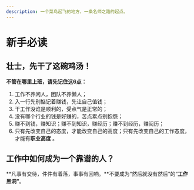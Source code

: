 ```yaml
---
description: 一个菜鸟起飞的地方，一条名师之路的起点。
---
```


# 新手必读

## 壮士，先干了这碗鸡汤！

**不管在哪里上班，请先记住这6点：**

1. 工作不养闲人，团队不养懒人；
2. 入一行先别惦记着赚钱，先让自己值钱；
3. 干工作没谁是顺利的，受点气是正常的；
4. 没有哪个行业的钱是好赚的，苦点累点别抱怨；
5. 赚不到钱，赚知识；赚不到知识，赚经历；赚不到经历，赚阅历；
6. 只有先改变自己的态度，才能改变自己的高度；只有先改变自己的工作态度，才能有**职业高度** 。

## 工作中如何成为一个靠谱的人？

**凡事有交待，件件有着落，事事有回响。**不要成为“然后就没有然后”的“**工作黑洞”**。



